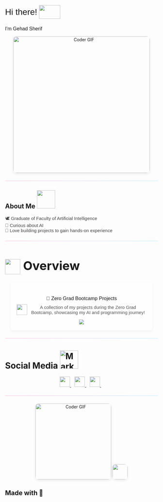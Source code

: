 <!-- ✅ استدعاء خط Poppins -->
<link href="https://fonts.googleapis.com/css2?family=Poppins:wght@400;500;600&display=swap" rel="stylesheet">

<h1 align="left" style="display: flex; align-items: center; font-weight: 500; font-family: 'Poppins', sans-serif;">
  Hi there!
  <img src="https://media1.giphy.com/media/v1.Y2lkPTc5MGI3NjExY2l1am42NHJlNHhyeGdscHIwc2NzcGplb2dkaHhlNXo3czdvZXE1MCZlcD12MV9pbnRlcm5hbF9naWZfYnlfaWQmY3Q9Zw/o7GDRqKfyKYrEDcmhC/giphy.gif" 
       width="70" height="45" style="margin-left: 6px;" />
</h1>

<h3 style="font-weight: 400; font-family: 'Poppins', sans-serif;">
  I'm Gehad Sherif
</h3>

<p align="center" style="margin-bottom: 18px;">
  <img src="https://media.giphy.com/media/SWoSkN6DxTszqIKEqv/giphy.gif" 
       alt="Coder GIF" width="450" 
       style="border-radius: 10px; box-shadow: 0 3px 10px rgba(0,0,0,0.08);" />
</p>

<hr style="border: none; height: 2px; background: linear-gradient(to right, #ffd9ec, #d6f4ff); border-radius: 5px; margin: 25px 0;">

## About Me  <img src="https://media3.giphy.com/media/v1.Y2lkPTc5MGI3NjExNms3OWs0OTVnc3p6dmtuZ2VidHc1YzA4YWlsenVsMHhmYjZ3N3IxMSZlcD12MV9pbnRlcm5hbF9naWZfYnlfaWQmY3Q9cw/Bh4sHwsRnojD5UX6B7/giphy.gif" width="60" />
<p style="font-family: 'Poppins', sans-serif; font-size: 15px; color: #444;">
  🕊️ Graduate of Faculty of Artificial Intelligence<br>
  🌸 Curious about AI<br>
  💖 Love building projects to gain hands-on experience
</p>


<hr style="border: none; height: 2px; background: linear-gradient(to right, #ffd9ec, #d6f4ff); border-radius: 5px; margin: 25px 0;">

<h1 style="font-size: 40px;">
  <img src="https://media1.giphy.com/media/v1.Y2lkPTc5MGI3NjExcThxY2c0YWMyc2Q0OTB5ZzF4aTR6cWNreG1iYmFmM2dzbDZoaTZyaSZlcD12MV9pbnRlcm5hbF9naWZfYnlfaWQmY3Q9cw/ObWmxoJ23hrZx26tk3/giphy.gif" height="50" style="vertical-align: middle;"/>
  Overview
</h1>

<div align="center" style="background:#fffefe; padding:20px; border-radius:10px; box-shadow:0 3px 10px rgba(0,0,0,0.05); width:85%; margin:auto; font-family:'Poppins',sans-serif;">
  <h3 style="font-weight:500; margin-bottom:10px;">📂 Zero Grad Bootcamp Projects</h3>
  
  <p style="font-size:15px; color:#555; margin-top:0; display:flex; justify-content:center; align-items:center; gap:8px;">
    <img src="https://media2.giphy.com/media/v1.Y2lkPTc5MGI3NjExcnNuNHNycThqNWc1N3lka3AxcmF4NmxpM3RmYTB3d2t2MWlpZGg2cyZlcD12MV9pbnRlcm5hbF9naWZfYnlfaWQmY3Q9cw/hpFCIpvGxUKgTfjRKl/giphy.gif" width="35" />
    A collection of my projects during the Zero Grad Bootcamp, showcasing my AI and programming journey!
  </p>

  <a href="https://github.com/gehado2002/zero_grad" target="_blank">
    <img src="https://img.shields.io/badge/🔗%20Visit%20Repository-ffb6c1?style=for-the-badge&logo=github&logoColor=black" />
  </a>
</div>




<hr style="border: none; height: 2px; background: linear-gradient(to right, #ffd9ec, #d6f4ff); border-radius: 5px; margin: 25px 0;">

# Social Media <img src="https://media.tenor.com/SomWmdFyE6cAAAAj/marketing-business.gif" alt="Marketing GIF" width="60" />

<p align="center" style="font-family: 'Poppins', sans-serif;">
  <a href="https://github.com/gehado2002" target="_blank" title="GitHub">
    <img src="https://skillicons.dev/icons?i=github&theme=light" width="34" height="34" />
  </a> &nbsp;&nbsp;  
  <a href="https://www.linkedin.com/in/gehad-sherif-6447a3342/" target="_blank" title="LinkedIn">
    <img src="https://skillicons.dev/icons?i=linkedin&theme=light" width="34" height="34" />
  </a> &nbsp;&nbsp;  
  <a href="mailto:gehado2002@gmail.com" target="_blank" title="Email">
    <img src="https://skillicons.dev/icons?i=gmail&theme=light" width="34" height="34" />
  </a> &nbsp;&nbsp;  
</p>




<hr style="border: none; height: 2px; background: linear-gradient(to right, #ffd9ec, #d6f4ff); border-radius: 5px; margin: 25px 0;">

<p align="center" style="margin-bottom: 18px;">
<img src="https://media4.giphy.com/media/v1.Y2lkPTc5MGI3NjExOWlqYXF3czFwbmxpN2tjOG5iN3NwbHJoc2FranJ0bW9ucGI4dmpyaCZlcD12MV9pbnRlcm5hbF9naWZfYnlfaWQmY3Q9cw/rMpN6p1XMPB88PFOQG/giphy.gif" 
       alt="Coder GIF" width="250" 
       style="border-radius: 10px; box-shadow: 0 3px 10px rgba(0,0,0,0.08);" /> <img src="https://media0.giphy.com/media/v1.Y2lkPTc5MGI3NjExMnN6NHg1eWx3NXJkNzNuNm04aW40YnZsdWJvdGJtdXJ2Y21sNnpkZCZlcD12MV9pbnRlcm5hbF9naWZfYnlfaWQmY3Q9cw/KkJNCtk4tFxrSG5MrH/giphy.gif" width="50" 
       style="border-radius: 10px; box-shadow: 0 3px 10px rgba(0,0,0,0.08);" />
</p>

## Made with 💛 
